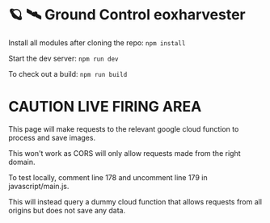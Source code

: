 # 🪐 🛰️ Ground Control eoxharvester

Install all modules after cloning the repo: 
`npm install`

Start the dev server:
`npm run dev`

To check out a build:
`npm run build`

# CAUTION LIVE FIRING AREA

This page will make requests to the relevant google cloud function to process and save images.

This won't work as CORS will only allow requests made from the right domain.

To test locally, comment line 178 and uncomment line 179 in javascript/main.js.

This will instead query a dummy cloud function that allows requests from all origins but does not save any data.

